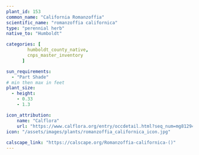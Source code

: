 ```yaml
---
plant_id: 153 
common_name: "California Romanzoffia"
scientific_name: "romanzoffia californica"
type: "perennial herb"
native_to: "Humboldt"

categories: [
        humboldt_county_native,
        cnps_master_inventory
      ]

sun_requirements:
  - "Part Shade"
# min then max in feet
plant_size:
  - height: 
    - 0.33 
    - 1.3

icon_attribution: 
    name: "Calflora"
    url: "https://www.calflora.org/entry/occdetail.html?seq_num=mg81294"
icon: "/assets/images/plants/romanzoffia_californica_icon.jpg"
 
calscape_link: "https://calscape.org/Romanzoffia-californica-()"
---
```








